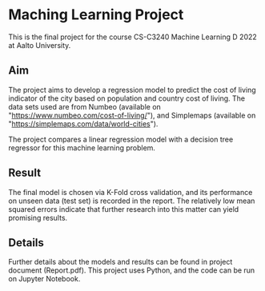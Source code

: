 # Maching Learning Project

This is the final project for the course CS-C3240 Machine Learning D 2022 at Aalto University.

## Aim
The project aims to develop a regression model to predict the cost of living indicator of the city based on population and country cost of living. The data sets used are from Numbeo (available on "https://www.numbeo.com/cost-of-living/"), and Simplemaps (available on "https://simplemaps.com/data/world-cities").

The project compares a linear regression model with a decision tree regressor for this machine learning problem.

## Result
The final model is chosen via K-Fold cross validation, and its performance on unseen data (test set) is recorded in the report. The relatively low mean squared errors indicate that further research into this matter can yield promising results.

## Details
Further details about the models and results can be found in project document (Report.pdf). This project uses Python, and the code can be run on Jupyter Notebook.
